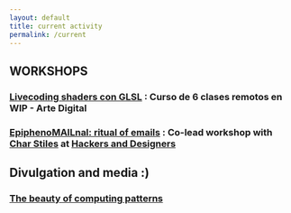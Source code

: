 ```yaml
---
layout: default
title: current activity
permalink: /current
---
```


## WORKSHOPS 

### [Livecoding shaders con GLSL](/wip) : Curso de 6 clases remotos en WIP - Arte Digital

### [EpiphenoMAILnal: ritual of emails](https://hackersanddesigners.nl/s/Events/p/EpiphenoMAILnal_:_RITUALS_OF_EMAIL) : Co-lead workshop with [Char Stiles](http://charstiles.com/) at [Hackers and Designers](https://hackersanddesigners.nl/)

## Divulgation and media :)

### [The beauty of computing patterns](https://www.recurse.com/still-computing#beauty-of-computing-patterns)
